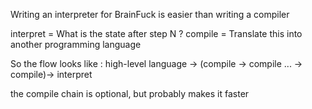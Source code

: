 

Writing an interpreter for BrainFuck is easier than writing a compiler 


interpret = What is the state after step N ? 
compile = Translate this into another programming language

So the flow looks like : 
high-level language -> (compile -> compile ... -> compile)-> interpret

the compile chain is optional, but probably makes it faster